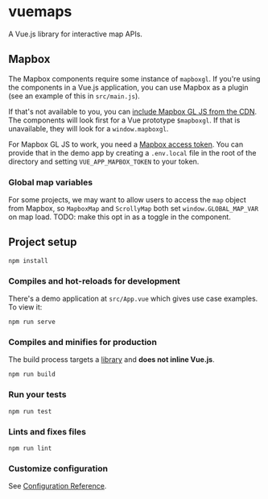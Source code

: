 # vuemaps

A Vue.js library for interactive map APIs.

## Mapbox

The Mapbox components require some instance of `mapboxgl`. If you're using the components in a Vue.js application, you can use Mapbox as a plugin (see an example of this in `src/main.js`).

If that's not available to you, you can [include Mapbox GL JS from the CDN](https://docs.mapbox.com/mapbox-gl-js/api/). The components will look first for a Vue prototype `$mapboxgl`. If that is unavailable, they will look for a `window.mapboxgl`.

For Mapbox GL JS to work, you need a [Mapbox access token](https://docs.mapbox.com/help/how-mapbox-works/access-tokens/). You can provide that in the demo app by creating a `.env.local` file in the root of the directory and setting `VUE_APP_MAPBOX_TOKEN` to your token.

### Global map variables 

For some projects, we may want to allow users to access the `map` object from Mapbox, so `MapboxMap` and `ScrollyMap` both set `window.GLOBAL_MAP_VAR` on map load. TODO: make this opt in as a toggle in the component.

## Project setup

```
npm install
```

### Compiles and hot-reloads for development

There's a demo application at `src/App.vue` which gives use case examples. To view it:

```
npm run serve
```

### Compiles and minifies for production

The build process targets a [library](https://cli.vuejs.org/guide/build-targets.html#library) and **does not inline Vue.js**.

```
npm run build
```

### Run your tests

```
npm run test
```

### Lints and fixes files

```
npm run lint
```

### Customize configuration

See [Configuration Reference](https://cli.vuejs.org/config/).
